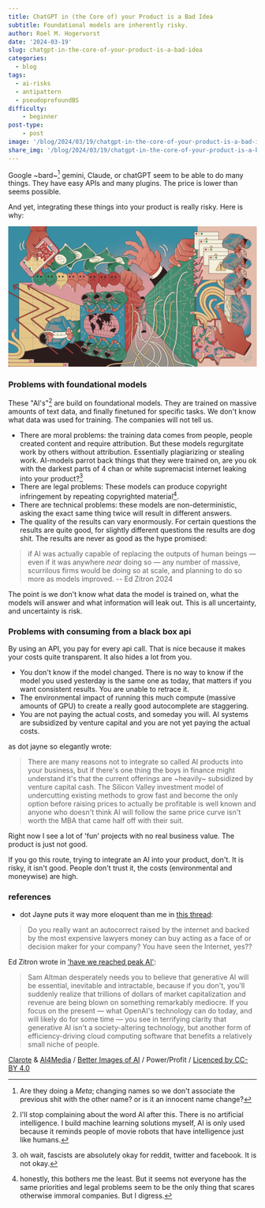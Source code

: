 ```yaml
---
title: ChatGPT in (the Core of) your Product is a Bad Idea
subtitle: Foundational models are inherently risky.
author: Roel M. Hogervorst
date: '2024-03-19'
slug: chatgpt-in-the-core-of-your-product-is-a-bad-idea
categories:
  - blog
tags:
  - ai-risks
  - antipattern
  - pseudoprofoundBS
difficulty:
    - beginner
post-type:
    - post
image: '/blog/2024/03/19/chatgpt-in-the-core-of-your-product-is-a-bad-idea/Clarote-AI4MediaPower_Profit-1280x720.png'
share_img: '/blog/2024/03/19/chatgpt-in-the-core-of-your-product-is-a-bad-idea/Clarote-AI4MediaPower_Profit-1280x720.png'
---
```


<!-- content  -->

Google ~bard~[^2] gemini, Claude, or chatGPT seem to be able to do many things. 
They have easy APIs and many plugins. The price is lower than seems possible. 

And yet, integrating these things into your product is really risky.
Here is why:

![A brightly coloured illustration which can be viewed in any direction. It has many elements to it working together: men in suits around a table, someone in a data centre, big hands controlling the scenes and holding a phone, people in a production line. Motifs such as network diagrams and melting emojis are placed throughout the busy vignettes.](Clarote-AI4MediaPower_Profit-1280x720.png)

### Problems with foundational models
These "AI's"[^3] are build on foundational models. They are trained on massive amounts of text data, and finally finetuned for specific tasks. We don't know what data was used for training. The companies will not tell us. 

- There are moral problems: the training data comes from people, people created content and require attribution. But these models regurgitate work by others without attribution. Essentially plagiarizing or stealing work. AI-models parrot back things that they were trained on, are you ok with the darkest parts of 4 chan or white supremacist internet leaking into your product?[^4]
- There are legal problems: These models can produce copyright infringement by repeating copyrighted material[^1].
- There are technical problems: these models are non-deterministic, asking the exact same thing twice will result in different answers.
- The quality of the results can vary enormously. For certain questions the results are quite good, for slightly different questions the results are dog shit. The results are never as good as the hype promised:

> if AI was actually capable of replacing the outputs of human beings — even if it was anywhere *near* doing so — any number of massive, scurrilous firms would be doing so at scale, and planning to do so more as models improved.  -- Ed Zitron 2024

The point is we don't know what data the model is trained on, what the models will answer and what information will leak out. This is all uncertainty, and uncertainty is risk. 


### Problems with consuming from a black box api
By using an API, you pay for every api call. That is nice because it makes your costs quite transparent. It also hides a lot from you.

- You don't know if the model changed. There is no way to know if the model you used yesterday is the same one as today, that matters if you want consistent results. You are unable to retrace it.
- The environmental impact of running this much compute (massive amounts of GPU) to create a really good autocomplete are staggering.
- You are not paying the actual costs, and someday you will. AI systems are subsidized by venture capital and you are not yet paying the actual costs. 

as dot jayne so elegantly wrote:

> There are many reasons not to integrate so called AI products into your business, but if there's one thing the boys in finance might understand it's that the current offerings are ~heavily~ subsidized by venture capital cash. The Silicon Valley investment model of undercutting existing methods to grow fast and become the only option before raising prices to actually be profitable is well known and anyone who doesn't think AI will follow the same price curve isn't worth the MBA that came half off with their suit.


Right now I see a lot of 'fun' projects with no real business value. The product is just not good.

If you go this route, trying to integrate an AI into your product, don't. It is risky, it isn't good. People don't trust it, the costs (environmental and moneywise) are high. 




### references


[^1]: honestly, this bothers me the least. But it seems not everyone has the same priorities and legal problems seem to be the only thing that scares otherwise immoral companies. But I digress. 
[^2]: Are they doing a *Meta*; changing names so we don't associate the previous shit with the other name? or is it an innocent name change? 
[^3]: I'll stop complaining about the word AI after this. There is no artificial intelligence. I build machine learning solutions myself, AI is only used because it reminds people of movie robots that have intelligence just like humans.
[^4]: oh wait, fascists are absolutely okay for reddit, twitter and facebook. It is not okay. 


- dot Jayne puts it way more eloquent than me in [this thread](https://tech.lgbt/@dotjayne/112090049761641133):

> Do you really want an autocorrect raised by the internet and backed by the most expensive lawyers money can buy acting as a face of or decision maker for your company? You have seen the Internet, yes??

Ed Zitron wrote in ['have we reached peak AI'](https://www.wheresyoured.at/peakai/):

> Sam Altman desperately needs you to believe that generative AI will be essential, inevitable and intractable, because if you don't, you'll suddenly realize that trillions of dollars of market capitalization and revenue are being blown on something remarkably mediocre. If you focus on the present — what OpenAI's technology can do today, and will likely do for some time — you see in terrifying clarity that generative AI isn't a society-altering technology, but another form of efficiency-driving cloud computing software that benefits a relatively small niche of people.


<span><a href="www.clarote.net">Clarote</a> & <a href="https://www.ai4media.eu/">AI4Media</a> / <a href="https://www.betterimagesofai.org">Better Images of AI</a> / Power/Profit / <a href="https://creativecommons.org/licenses/by/4.0/">Licenced by CC-BY 4.0</a></span>
